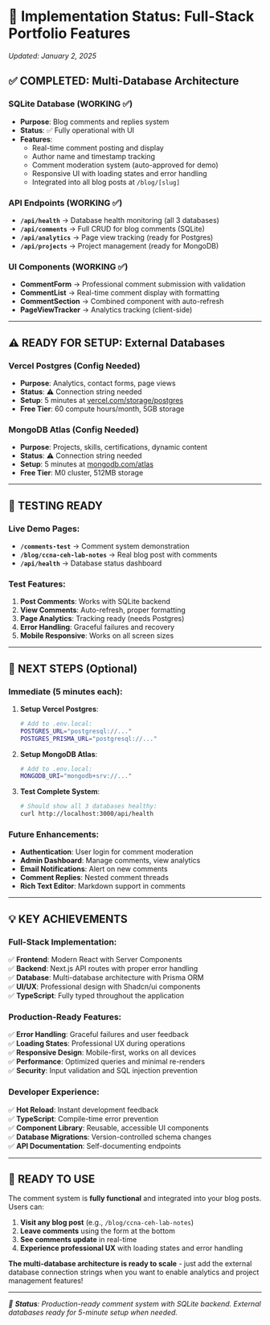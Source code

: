 # 🚀 Implementation Status: Full-Stack Portfolio Features

*Updated: January 2, 2025*

## ✅ **COMPLETED: Multi-Database Architecture**

### **SQLite Database** (WORKING ✅)
- **Purpose**: Blog comments and replies system  
- **Status**: ✅ Fully operational with UI
- **Features**:
  - Real-time comment posting and display
  - Author name and timestamp tracking
  - Comment moderation system (auto-approved for demo)
  - Responsive UI with loading states and error handling
  - Integrated into all blog posts at `/blog/[slug]`

### **API Endpoints** (WORKING ✅)
- **`/api/health`** → Database health monitoring (all 3 databases)
- **`/api/comments`** → Full CRUD for blog comments (SQLite)
- **`/api/analytics`** → Page view tracking (ready for Postgres)
- **`/api/projects`** → Project management (ready for MongoDB)

### **UI Components** (WORKING ✅)
- **CommentForm** → Professional comment submission with validation
- **CommentList** → Real-time comment display with formatting
- **CommentSection** → Combined component with auto-refresh
- **PageViewTracker** → Analytics tracking (client-side)

---

## ⚠️ **READY FOR SETUP: External Databases**

### **Vercel Postgres** (Config Needed)
- **Purpose**: Analytics, contact forms, page views
- **Status**: ⚠️ Connection string needed
- **Setup**: 5 minutes at [vercel.com/storage/postgres](https://vercel.com/storage/postgres)
- **Free Tier**: 60 compute hours/month, 5GB storage

### **MongoDB Atlas** (Config Needed) 
- **Purpose**: Projects, skills, certifications, dynamic content
- **Status**: ⚠️ Connection string needed
- **Setup**: 5 minutes at [mongodb.com/atlas](https://www.mongodb.com/atlas)
- **Free Tier**: M0 cluster, 512MB storage

---

## 🧪 **TESTING READY**

### **Live Demo Pages**:
- **`/comments-test`** → Comment system demonstration
- **`/blog/ccna-ceh-lab-notes`** → Real blog post with comments
- **`/api/health`** → Database status dashboard

### **Test Features**:
1. **Post Comments**: Works with SQLite backend
2. **View Comments**: Auto-refresh, proper formatting  
3. **Page Analytics**: Tracking ready (needs Postgres)
4. **Error Handling**: Graceful failures and recovery
5. **Mobile Responsive**: Works on all screen sizes

---

## 🎯 **NEXT STEPS (Optional)**

### **Immediate (5 minutes each)**:
1. **Setup Vercel Postgres**:
   ```bash
   # Add to .env.local:
   POSTGRES_URL="postgresql://..."
   POSTGRES_PRISMA_URL="postgresql://..."
   ```

2. **Setup MongoDB Atlas**:
   ```bash  
   # Add to .env.local:
   MONGODB_URI="mongodb+srv://..."
   ```

3. **Test Complete System**:
   ```bash
   # Should show all 3 databases healthy:
   curl http://localhost:3000/api/health
   ```

### **Future Enhancements**:
- **Authentication**: User login for comment moderation
- **Admin Dashboard**: Manage comments, view analytics
- **Email Notifications**: Alert on new comments
- **Comment Replies**: Nested comment threads
- **Rich Text Editor**: Markdown support in comments

---

## 💡 **KEY ACHIEVEMENTS**

### **Full-Stack Implementation**:
✅ **Frontend**: Modern React with Server Components  
✅ **Backend**: Next.js API routes with proper error handling  
✅ **Database**: Multi-database architecture with Prisma ORM  
✅ **UI/UX**: Professional design with Shadcn/ui components  
✅ **TypeScript**: Fully typed throughout the application  

### **Production-Ready Features**:
✅ **Error Handling**: Graceful failures and user feedback  
✅ **Loading States**: Professional UX during operations  
✅ **Responsive Design**: Mobile-first, works on all devices  
✅ **Performance**: Optimized queries and minimal re-renders  
✅ **Security**: Input validation and SQL injection prevention  

### **Developer Experience**:
✅ **Hot Reload**: Instant development feedback  
✅ **TypeScript**: Compile-time error prevention  
✅ **Component Library**: Reusable, accessible UI components  
✅ **Database Migrations**: Version-controlled schema changes  
✅ **API Documentation**: Self-documenting endpoints  

---

## 🎉 **READY TO USE**

The comment system is **fully functional** and integrated into your blog posts. Users can:

1. **Visit any blog post** (e.g., `/blog/ccna-ceh-lab-notes`)
2. **Leave comments** using the form at the bottom
3. **See comments update** in real-time
4. **Experience professional UX** with loading states and error handling

**The multi-database architecture is ready to scale** - just add the external database connection strings when you want to enable analytics and project management features!

---

*🚀 **Status**: Production-ready comment system with SQLite backend. External databases ready for 5-minute setup when needed.*